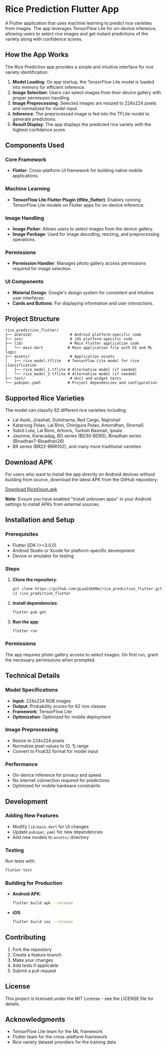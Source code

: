 # Rice Prediction Flutter App

A Flutter application that uses machine learning to predict rice varieties from images. The app leverages TensorFlow Lite for on-device inference, allowing users to select rice images and get instant predictions of the variety along with confidence scores.

## How the App Works

The Rice Prediction app provides a simple and intuitive interface for rice variety identification:

1. **Model Loading**: On app startup, the TensorFlow Lite model is loaded into memory for efficient inference.
2. **Image Selection**: Users can select images from their device gallery with proper permission handling.
3. **Image Preprocessing**: Selected images are resized to 224x224 pixels and normalized for model input.
4. **Inference**: The preprocessed image is fed into the TFLite model to generate predictions.
5. **Result Display**: The app displays the predicted rice variety with the highest confidence score.

## Components Used

### Core Framework
- **Flutter**: Cross-platform UI framework for building native mobile applications.

### Machine Learning
- **TensorFlow Lite Flutter Plugin (tflite_flutter)**: Enables running TensorFlow Lite models on Flutter apps for on-device inference.

### Image Handling
- **Image Picker**: Allows users to select images from the device gallery.
- **Image Package**: Used for image decoding, resizing, and preprocessing operations.

### Permissions
- **Permission Handler**: Manages photo gallery access permissions required for image selection.

### UI Components
- **Material Design**: Google's design system for consistent and intuitive user interfaces.
- **Cards and Buttons**: For displaying information and user interactions.

## Project Structure

```
rice_prediction_flutter/
├── android/                 # Android platform-specific code
├── ios/                     # iOS platform-specific code
├── lib/                     # Main Flutter application code
│   └── main.dart           # Main application file with UI and ML logic
├── assets/                  # Application assets
│   ├── rice_model.tflite   # TensorFlow Lite model for rice classification
│   ├── rice_model_1.tflite # Alternative model (if needed)
│   └── rice_model_2.tflite # Alternative model (if needed)
├── test/                    # Unit and widget tests
└── pubspec.yaml            # Project dependencies and configuration
```

## Supported Rice Varieties

The model can classify 62 different rice varieties including:

- Lal Aush, Jirashail, Gutisharna, Red Cargo, Najirshail
- Katarivog Polao, Lal Biroi, Chinigura Polao, Amondhan, Shorna5
- Subol Lota, Lal Binni, Arborio, Turkish Basmati, Ipsala
- Jasmine, Karacadag, BD series (BD30-BD95), Binadhan series (Binadhan7-Binadhan26)
- BR series (BR22-BRRI102), and many more traditional varieties

## Download APK

For users who want to install the app directly on Android devices without building from source, download the latest APK from the GitHub repository:

[Download RiceVision.apk](https://github.com/gLaaSSb00m/rice_prediction_flutter/raw/main/RiceVision.apk)

**Note**: Ensure you have enabled "Install unknown apps" in your Android settings to install APKs from external sources.

## Installation and Setup

### Prerequisites
- Flutter SDK (>=3.0.0)
- Android Studio or Xcode for platform-specific development
- Device or emulator for testing

### Steps
1. **Clone the repository**:
   ```bash
   git clone https://github.com/gLaaSSb00m/rice_prediction_flutter.git
   cd rice_prediction_flutter
   ```

2. **Install dependencies**:
   ```bash
   flutter pub get
   ```

3. **Run the app**:
   ```bash
   flutter run
   ```

### Permissions
The app requires photo gallery access to select images. On first run, grant the necessary permissions when prompted.

## Technical Details

### Model Specifications
- **Input**: 224x224 RGB images
- **Output**: Probability scores for 62 rice classes
- **Framework**: TensorFlow Lite
- **Optimization**: Optimized for mobile deployment

### Image Preprocessing
- Resize to 224x224 pixels
- Normalize pixel values to [0, 1] range
- Convert to Float32 format for model input

### Performance
- On-device inference for privacy and speed
- No internet connection required for predictions
- Optimized for mobile hardware constraints

## Development

### Adding New Features
- Modify `lib/main.dart` for UI changes
- Update `pubspec.yaml` for new dependencies
- Add new models to `assets/` directory

### Testing
Run tests with:
```bash
flutter test
```

### Building for Production
- **Android APK**:
  ```bash
  flutter build apk --release
  ```
- **iOS**:
  ```bash
  flutter build ios --release
  ```

## Contributing

1. Fork the repository
2. Create a feature branch
3. Make your changes
4. Add tests if applicable
5. Submit a pull request

## License

This project is licensed under the MIT License - see the LICENSE file for details.

## Acknowledgments

- TensorFlow Lite team for the ML framework
- Flutter team for the cross-platform framework
- Rice variety dataset providers for the training data

